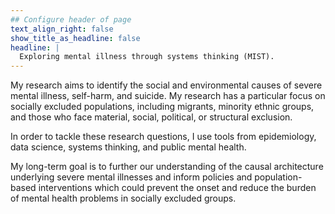 ```yaml
---
## Configure header of page
text_align_right: false
show_title_as_headline: false
headline: |
  Exploring mental illness through systems thinking (MIST).
---
```


<!-- this is a subheadline -->
My research aims to identify the social and environmental causes of severe mental illness, self-harm, and suicide. My research has a particular focus on socially excluded populations, including migrants, minority ethnic groups, and those who face material, social, political, or structural exclusion.

In order to tackle these research questions, I use tools from epidemiology, data science, systems thinking, and public mental health.

My long-term goal is to further our understanding of the causal architecture underlying severe mental illnesses and inform policies and population-based interventions which could prevent the onset and reduce the burden of mental health problems in socially excluded groups.